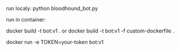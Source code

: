 run localy:
python bloodhound_bot.py


run in container:

docker build -t bot:v1 .
or
docker build -t bot:v1 -f custom-dockerfile .


docker run -e TOKEN=your-token bot:v1